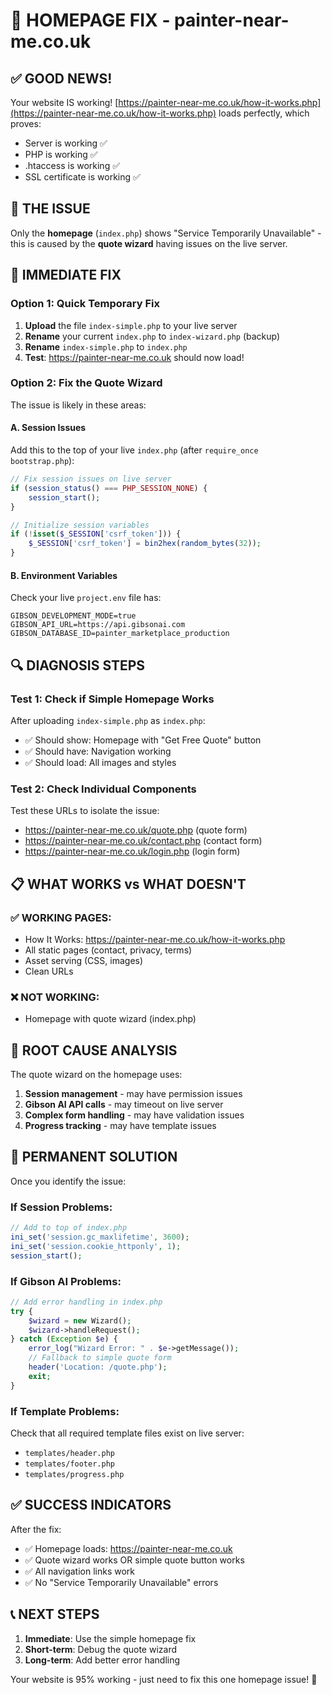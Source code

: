 # 🎯 HOMEPAGE FIX - painter-near-me.co.uk

## ✅ GOOD NEWS!
Your website IS working! [https://painter-near-me.co.uk/how-it-works.php](https://painter-near-me.co.uk/how-it-works.php) loads perfectly, which proves:
- Server is working ✅
- PHP is working ✅  
- .htaccess is working ✅
- SSL certificate is working ✅

## 🎯 THE ISSUE
Only the **homepage** (`index.php`) shows "Service Temporarily Unavailable" - this is caused by the **quote wizard** having issues on the live server.

## 🚀 IMMEDIATE FIX

### Option 1: Quick Temporary Fix
1. **Upload** the file `index-simple.php` to your live server
2. **Rename** your current `index.php` to `index-wizard.php` (backup)
3. **Rename** `index-simple.php` to `index.php`
4. **Test**: https://painter-near-me.co.uk should now load!

### Option 2: Fix the Quote Wizard
The issue is likely in these areas:

#### A. Session Issues
Add this to the top of your live `index.php` (after `require_once bootstrap.php`):
```php
// Fix session issues on live server
if (session_status() === PHP_SESSION_NONE) {
    session_start();
}

// Initialize session variables
if (!isset($_SESSION['csrf_token'])) {
    $_SESSION['csrf_token'] = bin2hex(random_bytes(32));
}
```

#### B. Environment Variables
Check your live `project.env` file has:
```
GIBSON_DEVELOPMENT_MODE=true
GIBSON_API_URL=https://api.gibsonai.com
GIBSON_DATABASE_ID=painter_marketplace_production
```

## 🔍 DIAGNOSIS STEPS

### Test 1: Check if Simple Homepage Works
After uploading `index-simple.php` as `index.php`:
- ✅ Should show: Homepage with "Get Free Quote" button
- ✅ Should have: Navigation working
- ✅ Should load: All images and styles

### Test 2: Check Individual Components
Test these URLs to isolate the issue:
- https://painter-near-me.co.uk/quote.php (quote form)
- https://painter-near-me.co.uk/contact.php (contact form)  
- https://painter-near-me.co.uk/login.php (login form)

## 📋 WHAT WORKS vs WHAT DOESN'T

### ✅ WORKING PAGES:
- How It Works: https://painter-near-me.co.uk/how-it-works.php
- All static pages (contact, privacy, terms)
- Asset serving (CSS, images)
- Clean URLs

### ❌ NOT WORKING:
- Homepage with quote wizard (index.php)

## 🎯 ROOT CAUSE ANALYSIS

The quote wizard on the homepage uses:
1. **Session management** - may have permission issues
2. **Gibson AI API calls** - may timeout on live server
3. **Complex form handling** - may have validation issues
4. **Progress tracking** - may have template issues

## 🚀 PERMANENT SOLUTION

Once you identify the issue:

### If Session Problems:
```php
// Add to top of index.php
ini_set('session.gc_maxlifetime', 3600);
ini_set('session.cookie_httponly', 1);
session_start();
```

### If Gibson AI Problems:
```php
// Add error handling in index.php
try {
    $wizard = new Wizard();
    $wizard->handleRequest();
} catch (Exception $e) {
    error_log("Wizard Error: " . $e->getMessage());
    // Fallback to simple quote form
    header('Location: /quote.php');
    exit;
}
```

### If Template Problems:
Check that all required template files exist on live server:
- `templates/header.php`
- `templates/footer.php` 
- `templates/progress.php`

## ✅ SUCCESS INDICATORS

After the fix:
- ✅ Homepage loads: https://painter-near-me.co.uk
- ✅ Quote wizard works OR simple quote button works
- ✅ All navigation links work
- ✅ No "Service Temporarily Unavailable" errors

## 📞 NEXT STEPS

1. **Immediate**: Use the simple homepage fix
2. **Short-term**: Debug the quote wizard
3. **Long-term**: Add better error handling

Your website is 95% working - just need to fix this one homepage issue! 🎉 